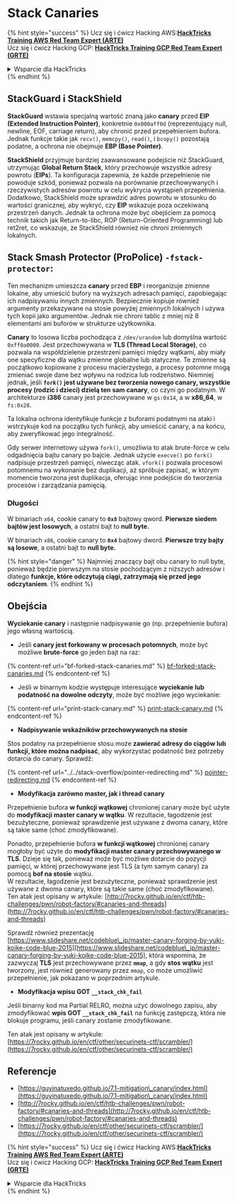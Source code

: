 # Stack Canaries

{% hint style="success" %}
Ucz się i ćwicz Hacking AWS:<img src="/.gitbook/assets/arte.png" alt="" data-size="line">[**HackTricks Training AWS Red Team Expert (ARTE)**](https://training.hacktricks.xyz/courses/arte)<img src="/.gitbook/assets/arte.png" alt="" data-size="line">\
Ucz się i ćwicz Hacking GCP: <img src="/.gitbook/assets/grte.png" alt="" data-size="line">[**HackTricks Training GCP Red Team Expert (GRTE)**<img src="/.gitbook/assets/grte.png" alt="" data-size="line">](https://training.hacktricks.xyz/courses/grte)

<details>

<summary>Wsparcie dla HackTricks</summary>

* Sprawdź [**plany subskrypcyjne**](https://github.com/sponsors/carlospolop)!
* **Dołącz do** 💬 [**grupy Discord**](https://discord.gg/hRep4RUj7f) lub [**grupy telegram**](https://t.me/peass) lub **śledź** nas na **Twitterze** 🐦 [**@hacktricks\_live**](https://twitter.com/hacktricks\_live)**.**
* **Podziel się sztuczkami hackingowymi, przesyłając PR-y do** [**HackTricks**](https://github.com/carlospolop/hacktricks) i [**HackTricks Cloud**](https://github.com/carlospolop/hacktricks-cloud) repozytoriów github.

</details>
{% endhint %}

## **StackGuard i StackShield**

**StackGuard** wstawia specjalną wartość znaną jako **canary** przed **EIP (Extended Instruction Pointer)**, konkretnie `0x000aff0d` (reprezentujący null, newline, EOF, carriage return), aby chronić przed przepełnieniem bufora. Jednak funkcje takie jak `recv()`, `memcpy()`, `read()`, i `bcopy()` pozostają podatne, a ochrona nie obejmuje **EBP (Base Pointer)**.

**StackShield** przyjmuje bardziej zaawansowane podejście niż StackGuard, utrzymując **Global Return Stack**, który przechowuje wszystkie adresy powrotu (**EIPs**). Ta konfiguracja zapewnia, że każde przepełnienie nie powoduje szkód, ponieważ pozwala na porównanie przechowywanych i rzeczywistych adresów powrotu w celu wykrycia wystąpień przepełnienia. Dodatkowo, StackShield może sprawdzić adres powrotu w stosunku do wartości granicznej, aby wykryć, czy **EIP** wskazuje poza oczekiwaną przestrzeń danych. Jednak ta ochrona może być obejściem za pomocą technik takich jak Return-to-libc, ROP (Return-Oriented Programming) lub ret2ret, co wskazuje, że StackShield również nie chroni zmiennych lokalnych.

## **Stack Smash Protector (ProPolice) `-fstack-protector`:**

Ten mechanizm umieszcza **canary** przed **EBP** i reorganizuje zmienne lokalne, aby umieścić bufory na wyższych adresach pamięci, zapobiegając ich nadpisywaniu innych zmiennych. Bezpiecznie kopiuje również argumenty przekazywane na stosie powyżej zmiennych lokalnych i używa tych kopii jako argumentów. Jednak nie chroni tablic z mniej niż 8 elementami ani buforów w strukturze użytkownika.

**Canary** to losowa liczba pochodząca z `/dev/urandom` lub domyślna wartość `0xff0a0000`. Jest przechowywana w **TLS (Thread Local Storage)**, co pozwala na współdzielenie przestrzeni pamięci między wątkami, aby miały one specyficzne dla wątku zmienne globalne lub statyczne. Te zmienne są początkowo kopiowane z procesu macierzystego, a procesy potomne mogą zmieniać swoje dane bez wpływu na rodzica lub rodzeństwo. Niemniej jednak, jeśli **`fork()` jest używane bez tworzenia nowego canary, wszystkie procesy (rodzic i dzieci) dzielą ten sam canary**, co czyni go podatnym. W architekturze **i386** canary jest przechowywane w `gs:0x14`, a w **x86\_64**, w `fs:0x28`.

Ta lokalna ochrona identyfikuje funkcje z buforami podatnymi na ataki i wstrzykuje kod na początku tych funkcji, aby umieścić canary, a na końcu, aby zweryfikować jego integralność.

Gdy serwer internetowy używa `fork()`, umożliwia to atak brute-force w celu odgadnięcia bajtu canary po bajcie. Jednak użycie `execve()` po `fork()` nadpisuje przestrzeń pamięci, niwecząc atak. `vfork()` pozwala procesowi potomnemu na wykonanie bez duplikacji, aż spróbuje zapisać, w którym momencie tworzona jest duplikacja, oferując inne podejście do tworzenia procesów i zarządzania pamięcią.

### Długości

W binariach `x64`, cookie canary to **`0x8`** bajtowy qword. **Pierwsze siedem bajtów jest losowych**, a ostatni bajt to **null byte.**

W binariach `x86`, cookie canary to **`0x4`** bajtowy dword. **Pierwsze trzy bajty są losowe**, a ostatni bajt to **null byte.**

{% hint style="danger" %}
Najmniej znaczący bajt obu canary to null byte, ponieważ będzie pierwszym na stosie pochodzącym z niższych adresów i dlatego **funkcje, które odczytują ciągi, zatrzymają się przed jego odczytaniem**.
{% endhint %}

## Obejścia

**Wyciekanie canary** i następnie nadpisywanie go (np. przepełnienie bufora) jego własną wartością.

* Jeśli **canary jest forkowany w procesach potomnych**, może być możliwe **brute-force** go jeden bajt na raz:

{% content-ref url="bf-forked-stack-canaries.md" %}
[bf-forked-stack-canaries.md](bf-forked-stack-canaries.md)
{% endcontent-ref %}

* Jeśli w binarnym kodzie występuje interesujące **wyciekanie lub podatność na dowolne odczyty**, może być możliwe jego wyciekanie:

{% content-ref url="print-stack-canary.md" %}
[print-stack-canary.md](print-stack-canary.md)
{% endcontent-ref %}

* **Nadpisywanie wskaźników przechowywanych na stosie**

Stos podatny na przepełnienie stosu może **zawierać adresy do ciągów lub funkcji, które można nadpisać**, aby wykorzystać podatność bez potrzeby dotarcia do canary. Sprawdź:

{% content-ref url="../../stack-overflow/pointer-redirecting.md" %}
[pointer-redirecting.md](../../stack-overflow/pointer-redirecting.md)
{% endcontent-ref %}

* **Modyfikacja zarówno master, jak i thread canary**

Przepełnienie bufora **w funkcji wątkowej** chronionej canary może być użyte do **modyfikacji master canary w wątku**. W rezultacie, łagodzenie jest bezużyteczne, ponieważ sprawdzenie jest używane z dwoma canary, które są takie same (choć zmodyfikowane).

Ponadto, przepełnienie bufora **w funkcji wątkowej** chronionej canary mogłoby być użyte do **modyfikacji master canary przechowywanego w TLS**. Dzieje się tak, ponieważ może być możliwe dotarcie do pozycji pamięci, w której przechowywane jest TLS (a tym samym canary) za pomocą **bof na stosie** wątku.\
W rezultacie, łagodzenie jest bezużyteczne, ponieważ sprawdzenie jest używane z dwoma canary, które są takie same (choć zmodyfikowane).\
Ten atak jest opisany w artykule: [http://7rocky.github.io/en/ctf/htb-challenges/pwn/robot-factory/#canaries-and-threads](http://7rocky.github.io/en/ctf/htb-challenges/pwn/robot-factory/#canaries-and-threads)

Sprawdź również prezentację [https://www.slideshare.net/codeblue\_jp/master-canary-forging-by-yuki-koike-code-blue-2015](https://www.slideshare.net/codeblue\_jp/master-canary-forging-by-yuki-koike-code-blue-2015), która wspomina, że zazwyczaj **TLS** jest przechowywane przez **`mmap`**, a gdy **stos** **wątku** jest tworzony, jest również generowany przez `mmap`, co może umożliwić przepełnienie, jak pokazano w poprzednim artykule.

* **Modyfikacja wpisu GOT `__stack_chk_fail`**

Jeśli binarny kod ma Partial RELRO, można użyć dowolnego zapisu, aby zmodyfikować **wpis GOT `__stack_chk_fail`** na funkcję zastępczą, która nie blokuje programu, jeśli canary zostanie zmodyfikowane.

Ten atak jest opisany w artykule: [https://7rocky.github.io/en/ctf/other/securinets-ctf/scrambler/](https://7rocky.github.io/en/ctf/other/securinets-ctf/scrambler/)

## Referencje

* [https://guyinatuxedo.github.io/7.1-mitigation\_canary/index.html](https://guyinatuxedo.github.io/7.1-mitigation\_canary/index.html)
* [http://7rocky.github.io/en/ctf/htb-challenges/pwn/robot-factory/#canaries-and-threads](http://7rocky.github.io/en/ctf/htb-challenges/pwn/robot-factory/#canaries-and-threads)
* [https://7rocky.github.io/en/ctf/other/securinets-ctf/scrambler/](https://7rocky.github.io/en/ctf/other/securinets-ctf/scrambler/)

{% hint style="success" %}
Ucz się i ćwicz Hacking AWS:<img src="/.gitbook/assets/arte.png" alt="" data-size="line">[**HackTricks Training AWS Red Team Expert (ARTE)**](https://training.hacktricks.xyz/courses/arte)<img src="/.gitbook/assets/arte.png" alt="" data-size="line">\
Ucz się i ćwicz Hacking GCP: <img src="/.gitbook/assets/grte.png" alt="" data-size="line">[**HackTricks Training GCP Red Team Expert (GRTE)**<img src="/.gitbook/assets/grte.png" alt="" data-size="line">](https://training.hacktricks.xyz/courses/grte)

<details>

<summary>Wsparcie dla HackTricks</summary>

* Sprawdź [**plany subskrypcyjne**](https://github.com/sponsors/carlospolop)!
* **Dołącz do** 💬 [**grupy Discord**](https://discord.gg/hRep4RUj7f) lub [**grupy telegram**](https://t.me/peass) lub **śledź** nas na **Twitterze** 🐦 [**@hacktricks\_live**](https://twitter.com/hacktricks\_live)**.**
* **Podziel się sztuczkami hackingowymi, przesyłając PR-y do** [**HackTricks**](https://github.com/carlospolop/hacktricks) i [**HackTricks Cloud**](https://github.com/carlospolop/hacktricks-cloud) repozytoriów github.

</details>
{% endhint %}

